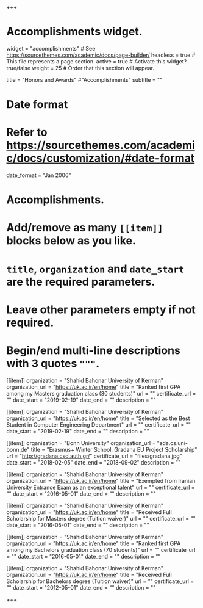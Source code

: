 +++
# Accomplishments widget.
widget = "accomplishments"  # See https://sourcethemes.com/academic/docs/page-builder/
headless = true  # This file represents a page section.
active = true  # Activate this widget? true/false
weight = 25  # Order that this section will appear.

title = "Honors and Awards"
#"Accomplish&shy;ments"
subtitle = ""

# Date format
#   Refer to https://sourcethemes.com/academic/docs/customization/#date-format
date_format = "Jan 2006"

# Accomplishments.
#   Add/remove as many `[[item]]` blocks below as you like.
#   `title`, `organization` and `date_start` are the required parameters.
#   Leave other parameters empty if not required.
#   Begin/end multi-line descriptions with 3 quotes `"""`.

[[item]]
  organization = "Shahid Bahonar University of Kerman"
  organization_url = "https://uk.ac.ir/en/home"
  title = "Ranked first GPA among my Masters graduation class (30 students)"
  url = ""
  certificate_url = ""
  date_start = "2019-02-19"
  date_end = ""
  description = ""

[[item]]
  organization = "Shahid Bahonar University of Kerman"
  organization_url = "https://uk.ac.ir/en/home"
  title = "Selected as the Best Student in Computer Engineering Department"
  url = ""
  certificate_url = ""
  date_start = "2019-02-19"
  date_end = ""
  description = ""
  
[[item]]
  organization = "Bonn University"
  organization_url = "sda.cs.uni-bonn.de"
  title = "Erasmus+ Winter School, Gradana EU Project Scholarship"
  url = "http://gradana.csd.auth.gr/"
  certificate_url = "files/gradana.jpg"
  date_start = "2018-02-05"
  date_end = "2018-09-02"
  description = ""

[[item]]
  organization = "Shahid Bahonar University of Kerman"
  organization_url = "https://uk.ac.ir/en/home"
  title = "Exempted from Iranian University Entrance Exam as an exceptional talent"
  url = ""
  certificate_url = ""
  date_start = "2016-05-01"
  date_end = ""
  description = ""

[[item]]
  organization = "Shahid Bahonar University of Kerman"
  organization_url = "https://uk.ac.ir/en/home"
  title = "Received Full Scholarship for Masters degree (Tuition waiver)"
  url = ""
  certificate_url = ""
  date_start = "2016-05-01"
  date_end = ""
  description = ""

[[item]]
  organization = "Shahid Bahonar University of Kerman"
  organization_url = "https://uk.ac.ir/en/home"
  title = "Ranked first GPA among my Bachelors graduation class (70 students)"
  url = ""
  certificate_url = ""
  date_start = "2016-05-01"
  date_end = ""
  description = ""

[[item]]
  organization = "Shahid Bahonar University of Kerman"
  organization_url = "https://uk.ac.ir/en/home"
  title = "Received Full Scholarship for Bachelors degree (Tuition waiver)"
  url = ""
  certificate_url = ""
  date_start = "2012-05-01"
  date_end = ""
  description = ""

+++
